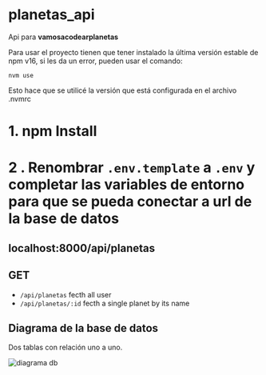 # planetas_api

Api para **vamosacodearplanetas**

Para usar el proyecto tienen que tener instalado la última versión estable de npm v16, si les da un error, pueden usar el comando:

```nvm use```

Esto hace que se utilicé la versión que está configurada en el archivo .nvmrc

# 1. npm Install 

# 2 . Renombrar `.env.template` a `.env` y completar las variables de entorno para que se pueda conectar a url de la base de datos 

## localhost:8000/api/planetas 

## GET 

- `/api/planetas` fecth all user
- `/api/planetas/:id` fecth a single planet by its name

## Diagrama de la base de datos

Dos tablas con relación uno a uno.

![diagrama db](docs/diagrama%20db.png)

